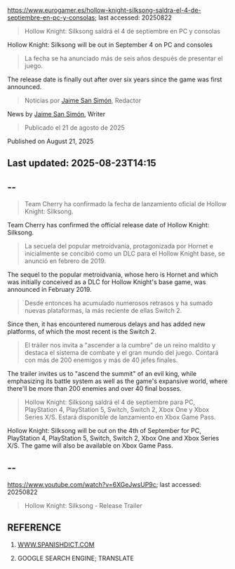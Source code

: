 https://www.eurogamer.es/hollow-knight-silksong-saldra-el-4-de-septiembre-en-pc-y-consolas; last accessed: 20250822

> Hollow Knight: Silksong saldrá el 4 de septiembre en PC y consolas

Hollow Knight: Silksong will be out in September 4 on PC and consoles

> La fecha se ha anunciado más de seis años después de presentar el juego.

The release date is finally out after over six years since the game was first announced.

> Noticias por [Jaime San Simón](https://www.eurogamer.es/authors/jaime-san-simon), Redactor

News by [Jaime San Simón](https://www.eurogamer.es/authors/jaime-san-simon), Writer

> Publicado el 21 de agosto de 2025

Published on August 21, 2025

## Last updated: 2025-08-23T14:15

## --

> Team Cherry ha confirmado la fecha de lanzamiento oficial de Hollow Knight: Silksong.

Team Cherry has confirmed the official release date of Hollow Knight: Silksong.

> La secuela del popular metroidvania, protagonizada por Hornet e inicialmente se concibió como un DLC para el Hollow Knight base, se anunció en febrero de 2019.

The sequel to the popular metroidvania, whose hero is Hornet and which was initially conceived as a DLC for Hollow Knight's base game, was announced in February 2019.

> Desde entonces ha acumulado numerosos retrasos y ha sumado nuevas plataformas, la más reciente de ellas Switch 2.

Since then, it has encountered numerous delays and has added new platforms, of which the most recent is the Switch 2.

> El tráiler nos invita a "ascender a la cumbre" de un reino maldito y destaca el sistema de combate y el gran mundo del juego. Contará con más de 200 enemigos y más de 40 jefes finales.

The trailer invites us to "ascend the summit" of an evil king, while emphasizing its battle system as well as the game's expansive world, where there'll be more than 200 enemies and over 40 final bosses.

> Hollow Knight: Silksong saldrá el 4 de septiembre para PC, PlayStation 4, PlayStation 5, Switch, Switch 2, Xbox One y Xbox Series X/S. Estará disponible de lanzamiento en Xbox Game Pass. 

Hollow Knight: Silksong will be out on the 4th of September for PC, PlayStation 4, PlayStation 5, Switch, Switch 2, Xbox One and Xbox Series X/S. The game will also be available on Xbox Game Pass.

## --

https://www.youtube.com/watch?v=6XGeJwsUP9c; last accessed: 20250822

> Hollow Knight: Silksong - Release Trailer 

## REFERENCE

1) [WWW.SPANISHDICT.COM](https://www.spanishdict.com)

2) GOOGLE SEARCH ENGINE; TRANSLATE
